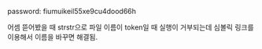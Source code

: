 password: fiumuikeil55xe9cu4dood66h

어셈 뜯어봤을 때 strstr으로 파일 이름이 token일 때 실행이 거부되는데 심볼릭 링크를 이용해서 이름을 바꾸면 해결됨.
